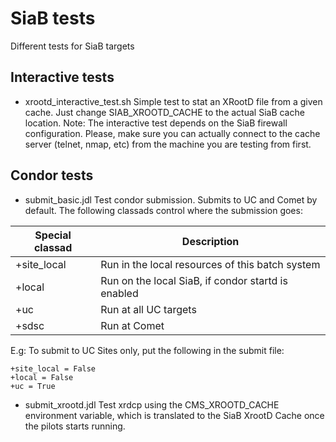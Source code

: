 # SiaB tests
 Different tests for SiaB targets

## Interactive tests
- xrootd\_interactive\_test.sh 
Simple test to stat an XRootD file from a given cache.
Just change SIAB\_XROOTD\_CACHE to the actual SiaB cache location.
Note: The interactive test depends on the SiaB firewall configuration. Please, make sure you can actually connect to the cache server (telnet, nmap, etc) from the machine you are testing from first.

## Condor tests
- submit\_basic.jdl
Test condor submission. Submits to UC and Comet by default.
The following classads control where the submission goes:

|Special classad|Description|
|----------------|-----|
|+site\_local| Run in the local resources of this batch system|
|+local| Run on the local SiaB, if condor startd is enabled|
|+uc| Run at all UC targets|
|+sdsc| Run at Comet|

E.g: To submit to UC Sites only, put the following in the submit file:
```
+site_local = False
+local = False
+uc = True
```
- submit\_xrootd.jdl
Test xrdcp using the CMS\_XROOTD\_CACHE environment variable, which is translated 
to the SiaB XrootD Cache once the pilots starts running.
